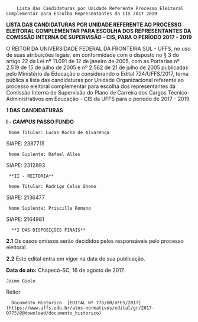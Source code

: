         Lista das Candidaturas por Unidade Referente Processo Eleitoral Complementar para Escolha Representantes da CIS 2017 2019  

**LISTA DAS CANDIDATURAS POR UNIDADE REFERENTE AO PROCESSO** **ELEITORAL COMPLEMENTAR PARA ESCOLHA DOS REPRESENTANTES DA** **COMISSÃO INTERNA DE SUPERVISÃO - CIS, PARA O PERÍODO 2017 - 2019**

  

 O REITOR DA UNIVERSIDADE FEDERAL DA FRONTEIRA SUL - UFFS, no uso de suas atribuições legais, em conformidade com o disposto no § 3 do artigo 22 da Lei nº 11.091 de 12 de janeiro de 2005, com as Portarias nº 2.519 de 15 de julho de 2005 e nº 2.562 de 21 de julho de 2005 publicadas pelo Ministério da Educação e considerando o Edital 724/UFFS/2017, torna pública a lista das candidaturas por Unidade Organizacional referente ao processo eleitoral complementar para escolha dos representantes da Comissão Interna de Supervisão do Plano de Carreira dos Cargos Técnico-Administrativos em Educação - CIS da UFFS para o período de 2017 - 2019.

  

 **1 DAS CANDIDATURAS**

 **I - *CAMPUS* PASSO FUNDO**

     Nome Titular: Lucas Rocha de Alvarenga

   SIAPE: 2387715

     Nome Suplente: Rafael Alles

   SIAPE: 2312893

     **II - REITORIA**

     Nome Titular: Rodrigo Celso Gheno

   SIAPE: 2136477

     Nome Suplente: Priscilla Romano

   SIAPE: 2164981

      **2 DAS DISPOSIÇÕES FINAIS**

 **2.1** Os casos omissos serão decididos pelos responsáveis pelo processo eleitoral.

 **2.2** Este edital entra em vigor na data de sua publicação.

   **Data do ato:** Chapecó-SC, 16 de agosto de 2017.   
 

    Jaime Giolo   
 Reitor 

      Documento Histórico  [EDITAL Nº 775/GR/UFFS/2017](https://www.uffs.edu.br/atos-normativos/edital/gr/2017-0775/@@download/documento_historico)     
      